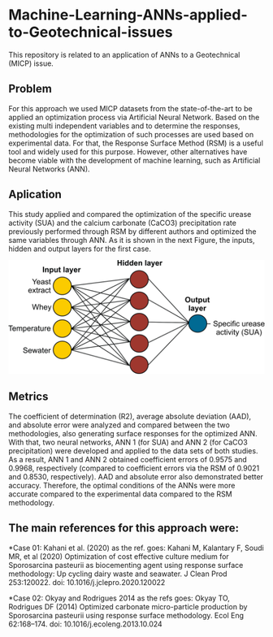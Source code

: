 # Machine-Learning-ANNs-applied-to-Geotechnical-issues

This repository is related to an application of ANNs to a Geotechnical (MICP) issue. 

## Problem
For this approach we used MICP datasets from the state-of-the-art to be applied an optimization process via Artificial Neural Network.
Based on the existing multi independent variables  and to determine the responses, methodologies for the optimization of such processes are 
used based on experimental data. For that, the Response Surface Method (RSM) is a useful tool and widely used for this purpose. 
However, other alternatives have become viable with the development of machine learning, such as Artificial Neural Networks (ANN). 

## Aplication 
This study applied and compared the optimization of the specific urease activity (SUA) and 
the calcium carbonate (CaCO3) precipitation rate previously performed through RSM by different authors and optimized the 
same variables through ANN. As it is shown in the next Figure, the inputs, hidden and output layers for the first case.

![Alt Text](Figures/Fig1.jpg)

## Metrics
The coefficient of determination (R2), average absolute deviation (AAD), and absolute error were analyzed and compared between the two methodologies, 
also generating surface responses for the optimized ANN. With that, two neural networks, ANN 1 (for SUA) and ANN 2 (for CaCO3 precipitation) were developed and 
applied to the data sets of both studies. As a result, ANN 1 and ANN 2 obtained coefficient errors of 0.9575 and 0.9968, respectively 
(compared to coefficient errors via the RSM of 0.9021 and 0.8530, respectively). AAD and absolute error also demonstrated better accuracy. 
Therefore, the optimal conditions of the ANNs were more accurate compared to the experimental data compared to the RSM methodology. 

## The main references for this approach were:

*Case 01: Kahani et al. (2020) as the ref. goes: Kahani M, Kalantary F, Soudi MR, et al (2020) Optimization of cost effective culture medium for Sporosarcina pasteurii as biocementing agent using response surface methodology: Up cycling dairy waste and seawater. J Clean Prod 253:120022. doi: 10.1016/j.jclepro.2020.120022

*Case 02: Okyay and Rodrigues 2014 as the refs goes: Okyay TO, Rodrigues DF (2014) Optimized carbonate micro-particle production by Sporosarcina pasteurii using response surface methodology. Ecol Eng 62:168–174. doi: 10.1016/j.ecoleng.2013.10.024


